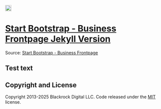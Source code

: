 <a href="https://jekyll-themes.com">
<img src="https://img.shields.io/badge/featured%20on-JT-red.svg" height="20" alt="Jekyll Themes Shield">
</a>

# [Start Bootstrap - Business Frontpage Jekyll Version](https://webjeda.com/business-frontpage/)

Source: [Start Bootstrap - Business Frontpage](https://startbootstrap.com/template-overviews/business-frontpage/)

## Test text

## Copyright and License

Copyright 2013-2025 Blackrock Digital LLC. Code released under the [MIT](https://github.com/BlackrockDigital/startbootstrap-business-frontpage/blob/gh-pages/LICENSE) license.
